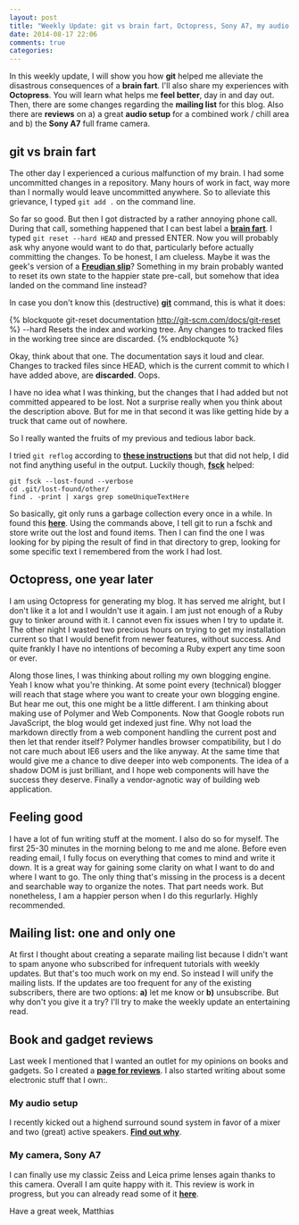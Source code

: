 ```yaml
---
layout: post
title: "Weekly Update: git vs brain fart, Octopress, Sony A7, my audio setup"
date: 2014-08-17 22:06
comments: true
categories: 
---
```

In this weekly update, I will show you how **git** helped me alleviate the disastrous consequences of a **brain fart**. I'll also share my experiences with **Octopress**. You will learn what helps me **feel better**, day in and day out. Then, there are some changes regarding the **mailing list** for this blog. Also there are **reviews** on a) a great **audio setup** for a combined work / chill area and b) the **Sony A7** full frame camera.

<!-- more -->

## git vs brain fart
The other day I experienced a curious malfunction of my brain. I had some uncommitted changes in a repository. Many hours of work in fact, way more than I normally would leave uncommitted anywhere. So to alleviate this grievance, I typed ````git add .```` on the command line.

So far so good. But then I got distracted by a rather annoying phone call. During that call, something happened that I can best label a **[brain fart](http://en.wikipedia.org/wiki/Brain_fart)**. I typed ````git reset --hard HEAD```` and pressed ENTER. Now you will probably ask why anyone would want to do that, particularly before actually committing the changes. To be honest, I am clueless. Maybe it was the geek's version of a **[Freudian slip](http://en.wikipedia.org/wiki/Freudian_slip)**? Something in my brain probably wanted to reset its own state to the happier state pre-call, but somehow that idea landed on the command line instead?

In case you don't know this (destructive) **[git](http://git-scm.com/)** command, this is what it does:

{% blockquote git-reset documentation http://git-scm.com/docs/git-reset %}
--hard
Resets the index and working tree. Any changes to tracked files in the working tree since <commit> are discarded.
{% endblockquote %}

Okay, think about that one. The documentation says it loud and clear. Changes to tracked files since HEAD, which is the current commit to which I have added above, are **discarded**. Oops.

I have no idea what I was thinking, but the changes that I had added but not committed appeared to be lost. Not a surprise really when you think about the description above. But for me in that second it was like getting hide by a truck that came out of nowhere.

So I really wanted the fruits of my previous and tedious labor back.

I tried ````git reflog```` according to **[these instructions](http://stackoverflow.com/questions/5788037/recover-from-git-reset-hard)** but that did not help, I did not find anything useful in the output. Luckily though, **[fsck](http://git-scm.com/docs/git-fsck)** helped:

    git fsck --lost-found --verbose
    cd .git/lost-found/other/
    find . -print | xargs grep someUniqueTextHere

So basically, git only runs a garbage collection every once in a while. In found this **[here](http://gitready.com/advanced/2009/01/17/restoring-lost-commits.html)**. Using the commands above, I tell git to run a fschk and store write out the lost and found items. Then I can find the one I was looking for by piping the result of find in that directory to grep, looking for some specific text I remembered from the work I had lost. 

## Octopress, one year later
I am using Octopress for generating my blog. It has served me alright, but I don't like it a lot and I wouldn't use it again.  I am just not enough of a Ruby guy to tinker around with it. I cannot even fix issues when I try to update it. The other night I wasted two precious hours on trying to get my installation current so that I would benefit from newer features, without success. And quite frankly I have no intentions of becoming a Ruby expert any time soon or ever. 

Along those lines, I was thinking about rolling my own blogging engine. Yeah I know what you're thinking. At some point every (technical) blogger will reach that stage where you want to create your own blogging engine. But hear me out, this one might be a little different. I am thinking about making use of Polymer and Web Components. Now that Google robots run JavaScript, the blog would get indexed just fine. Why not load the markdown directly from a web component handling the current post and then let that render itself? Polymer handles browser compatibility, but I do not care much about IE6 users and the like anyway. At the same time that would give me a chance to dive deeper into web components. The idea of a shadow DOM is just brilliant, and I hope web components will have the success they deserve. Finally a vendor-agnotic way of building web application.

## Feeling good
I have a lot of fun writing stuff at the moment. I also do so for myself. The first 25-30 minutes in the morning belong to me and me alone. Before even reading email, I fully focus on everything that comes to mind and write it down. It is a great way for gaining some clarity on what I want to do and where I want to go. The only thing that's missing in the process is a decent and searchable way to organize the notes. That part needs work. But nonetheless, I am a happier person when I do this regurlarly. Highly recommended.

## Mailing list: one and only one
At first I thought about creating a separate mailing list because I didn't want to spam anyone who subscribed for infrequent tutorials with weekly updates. But that's too much work on my end. So instead I will unify the mailing lists. If the updates are too frequent for any of the existing subscribers, there are two options: **a)** let me know or **b)** unsubscribe. But why don't you give it a try? I'll try to make the weekly update an entertaining read.

## Book and gadget reviews
Last week I mentioned that I wanted an outlet for my opinions on books and gadgets. So I created a **[page for reviews](/reviews)**. I also started writing about some electronic stuff that I own:.

### My audio setup
I recently kicked out a highend surround sound system in favor of a mixer and two (great) active speakers. **[Find out why](/reviews/xenyx-x1222usb)**.

### My camera, Sony A7
I can finally use my classic Zeiss and Leica prime lenses again thanks to this camera. Overall I am quite happy with it. This review is work in progress, but you can already read some of it **[here](/reviews/sony-a7)**.

Have a great week,
Matthias